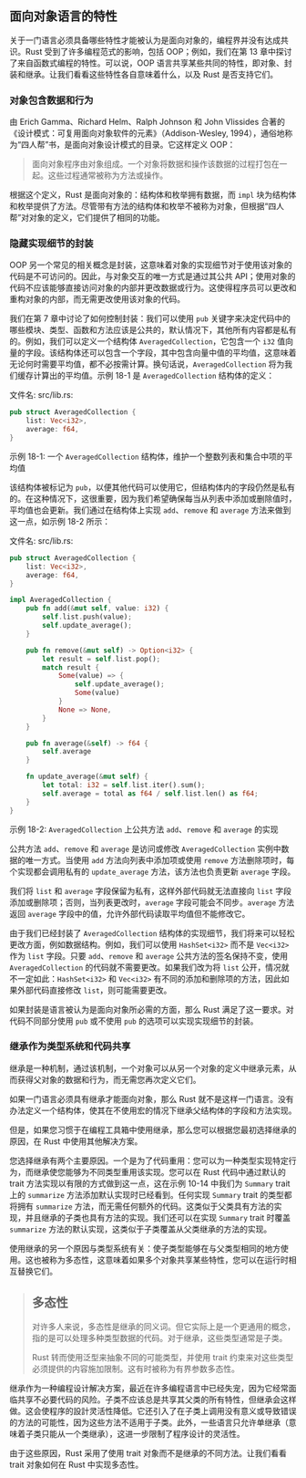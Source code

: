 ## 面向对象语言的特性

关于一门语言必须具备哪些特性才能被认为是面向对象的，编程界并没有达成共识。Rust 受到了许多编程范式的影响，包括 OOP；例如，我们在第 13 章中探讨了来自函数式编程的特性。可以说，OOP 语言共享某些共同的特性，即对象、封装和继承。让我们看看这些特性各自意味着什么，以及 Rust 是否支持它们。

### 对象包含数据和行为

由 Erich Gamma、Richard Helm、Ralph Johnson 和 John Vlissides 合著的《设计模式：可复用面向对象软件的元素》（Addison-Wesley, 1994），通俗地称为“四人帮”书，是面向对象设计模式的目录。它这样定义 OOP：

> 面向对象程序由对象组成。一个对象将数据和操作该数据的过程打包在一起。这些过程通常被称为方法或操作。

根据这个定义，Rust 是面向对象的：结构体和枚举拥有数据，而 `impl` 块为结构体和枚举提供了方法。尽管带有方法的结构体和枚举不被称为对象，但根据“四人帮”对对象的定义，它们提供了相同的功能。

### 隐藏实现细节的封装

OOP 另一个常见的相关概念是封装，这意味着对象的实现细节对于使用该对象的代码是不可访问的。因此，与对象交互的唯一方式是通过其公共 API；使用对象的代码不应该能够直接访问对象的内部并更改数据或行为。这使得程序员可以更改和重构对象的内部，而无需更改使用该对象的代码。

我们在第 7 章中讨论了如何控制封装：我们可以使用 `pub` 关键字来决定代码中的哪些模块、类型、函数和方法应该是公共的，默认情况下，其他所有内容都是私有的。例如，我们可以定义一个结构体 `AveragedCollection`，它包含一个 `i32` 值向量的字段。该结构体还可以包含一个字段，其中包含向量中值的平均值，这意味着无论何时需要平均值，都不必按需计算。换句话说，`AveragedCollection` 将为我们缓存计算出的平均值。示例 18-1 是 `AveragedCollection` 结构体的定义：

文件名: src/lib.rs:

```rust
pub struct AveragedCollection {
    list: Vec<i32>,
    average: f64,
}
```

示例 18-1: 一个 `AveragedCollection` 结构体，维护一个整数列表和集合中项的平均值

该结构体被标记为 `pub`，以便其他代码可以使用它，但结构体内的字段仍然是私有的。在这种情况下，这很重要，因为我们希望确保每当从列表中添加或删除值时，平均值也会更新。我们通过在结构体上实现 `add`、`remove` 和 `average` 方法来做到这一点，如示例 18-2 所示：

文件名: src/lib.rs:

```rust
pub struct AveragedCollection {
    list: Vec<i32>,
    average: f64,
}

impl AveragedCollection {
    pub fn add(&mut self, value: i32) {
        self.list.push(value);
        self.update_average();
    }

    pub fn remove(&mut self) -> Option<i32> {
        let result = self.list.pop();
        match result {
            Some(value) => {
                self.update_average();
                Some(value)
            }
            None => None,
        }
    }

    pub fn average(&self) -> f64 {
        self.average
    }

    fn update_average(&mut self) {
        let total: i32 = self.list.iter().sum();
        self.average = total as f64 / self.list.len() as f64;
    }
}
```

示例 18-2: `AveragedCollection` 上公共方法 `add`、`remove` 和 `average` 的实现

公共方法 `add`、`remove` 和 `average` 是访问或修改 `AveragedCollection` 实例中数据的唯一方式。当使用 `add` 方法向列表中添加项或使用 `remove` 方法删除项时，每个实现都会调用私有的 `update_average` 方法，该方法也负责更新 `average` 字段。

我们将 `list` 和 `average` 字段保留为私有，这样外部代码就无法直接向 `list` 字段添加或删除项；否则，当列表更改时，`average` 字段可能会不同步。`average` 方法返回 `average` 字段中的值，允许外部代码读取平均值但不能修改它。

由于我们已经封装了 `AveragedCollection` 结构体的实现细节，我们将来可以轻松更改方面，例如数据结构。例如，我们可以使用 `HashSet<i32>` 而不是 `Vec<i32>` 作为 `list` 字段。只要 `add`、`remove` 和 `average` 公共方法的签名保持不变，使用 `AveragedCollection` 的代码就不需要更改。如果我们改为将 `list` 公开，情况就不一定如此：`HashSet<i32>` 和 `Vec<i32>` 有不同的添加和删除项的方法，因此如果外部代码直接修改 `list`，则可能需要更改。

如果封装是语言被认为是面向对象所必需的方面，那么 Rust 满足了这一要求。对代码不同部分使用 `pub` 或不使用 `pub` 的选项可以实现实现细节的封装。

### 继承作为类型系统和代码共享

继承是一种机制，通过该机制，一个对象可以从另一个对象的定义中继承元素，从而获得父对象的数据和行为，而无需您再次定义它们。

如果一门语言必须具有继承才能面向对象，那么 Rust 就不是这样一门语言。没有办法定义一个结构体，使其在不使用宏的情况下继承父结构体的字段和方法实现。

但是，如果您习惯于在编程工具箱中使用继承，那么您可以根据您最初选择继承的原因，在 Rust 中使用其他解决方案。

您选择继承有两个主要原因。一个是为了代码重用：您可以为一种类型实现特定行为，而继承使您能够为不同类型重用该实现。您可以在 Rust 代码中通过默认的 trait 方法实现以有限的方式做到这一点，这在示例 10-14 中我们为 `Summary` trait 上的 `summarize` 方法添加默认实现时已经看到。任何实现 `Summary` trait 的类型都将拥有 `summarize` 方法，而无需任何额外的代码。这类似于父类具有方法的实现，并且继承的子类也具有方法的实现。我们还可以在实现 `Summary` trait 时覆盖 `summarize` 方法的默认实现，这类似于子类覆盖从父类继承的方法的实现。

使用继承的另一个原因与类型系统有关：使子类型能够在与父类型相同的地方使用。这也被称为多态性，这意味着如果多个对象共享某些特性，您可以在运行时相互替换它们。

> ## 多态性
> 
> 对许多人来说，多态性是继承的同义词。但它实际上是一个更通用的概念，指的是可以处理多种类型数据的代码。对于继承，这些类型通常是子类。
>
> Rust 转而使用泛型来抽象不同的可能类型，并使用 trait 约束来对这些类型必须提供的内容施加限制。这有时被称为有界参数多态性。

继承作为一种编程设计解决方案，最近在许多编程语言中已经失宠，因为它经常面临共享不必要代码的风险。子类不应该总是共享其父类的所有特性，但继承会这样做。这会使程序的設計灵活性降低。它还引入了在子类上调用没有意义或导致错误的方法的可能性，因为这些方法不适用于子类。此外，一些语言只允许单继承（意味着子类只能从一个类继承），这进一步限制了程序设计的灵活性。

由于这些原因，Rust 采用了使用 trait 对象而不是继承的不同方法。让我们看看 trait 对象如何在 Rust 中实现多态性。
